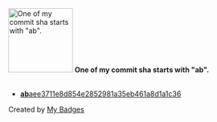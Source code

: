 <img src="https://my-badges.github.io/my-badges/ab-commit.png" alt="One of my commit sha starts with &quot;ab&quot;." title="One of my commit sha starts with &quot;ab&quot;." width="128">
<strong>One of my commit sha starts with &quot;ab&quot;.</strong>
<br><br>

- <a href="https://github.com/arista-netdevops-community/cvp-in-gcp/commit/abaee3711e8d854e2852981a35eb461a8d1a1c36"><strong>ab</strong>aee3711e8d854e2852981a35eb461a8d1a1c36</a>


Created by <a href="https://github.com/my-badges/my-badges">My Badges</a>